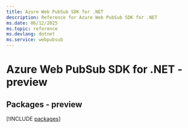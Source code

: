 ```yaml
---
title: Azure Web PubSub SDK for .NET
description: Reference for Azure Web PubSub SDK for .NET
ms.date: 06/12/2025
ms.topic: reference
ms.devlang: dotnet
ms.service: webpubsub
---
```

# Azure Web PubSub SDK for .NET - preview
## Packages - preview
[!INCLUDE [packages](web-pubsub-index.md)]